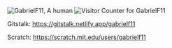 ![GabrielF11, A human](https://pimp-my-readme.webapp.io/pimp-my-readme/wavy-banner?subtitle=A%20human&title=GabrielF11)
![Visitor Counter for GabrielF11](https://pimp-my-readme.webapp.io/pimp-my-readme/visitor-counter?page=GabrielF11)

Gitstalk: https://gitstalk.netlify.app/gabrielf11

Scratch: https://scratch.mit.edu/users/gabrielf11
